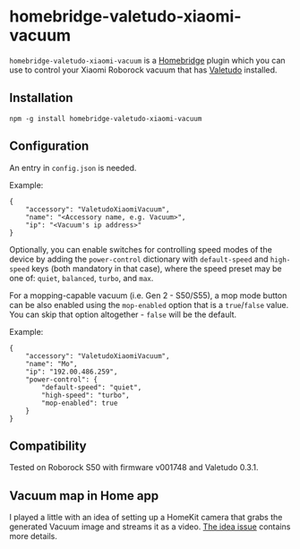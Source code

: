 # homebridge-valetudo-xiaomi-vacuum

`homebridge-valetudo-xiaomi-vacuum` is a [Homebridge](https://github.com/nfarina/homebridge) plugin which you can use to control your Xiaomi Roborock vacuum that has [Valetudo](https://github.com/Hypfer/Valetudo) installed.

## Installation

`npm -g install homebridge-valetudo-xiaomi-vacuum`

## Configuration

An entry in `config.json` is needed.

Example:

```
{
    "accessory": "ValetudoXiaomiVacuum",
    "name": "<Accessory name, e.g. Vacuum>",
    "ip": "<Vacuum's ip address>"
}
```

Optionally, you can enable switches for controlling speed modes of the device by adding the `power-control` dictionary with `default-speed` and `high-speed` keys (both mandatory in that case), where the speed preset may be one of: `quiet`, `balanced`, `turbo`, and `max`.

For a mopping-capable vacuum (i.e. Gen 2 - S50/S55), a mop mode button can be also enabled using the `mop-enabled` option that is a `true`/`false` value. You can skip that option altogether - `false` will be the default.

Example:

```
{
    "accessory": "ValetudoXiaomiVacuum",
    "name": "Mo",
    "ip": "192.00.486.259",
    "power-control": {
        "default-speed": "quiet",
        "high-speed": "turbo",
        "mop-enabled": true
    }
}
```

## Compatibility

Tested on Roborock S50 with firmware v001748 and Valetudo 0.3.1.

## Vacuum map in Home app

I played a little with an idea of setting up a HomeKit camera that grabs the generated Vacuum image and streams it as a video. [The idea issue](https://github.com/onfoot/homebridge-valetudo-xiaomi-vacuum/issues/2#issuecomment-572278178) contains more details.

